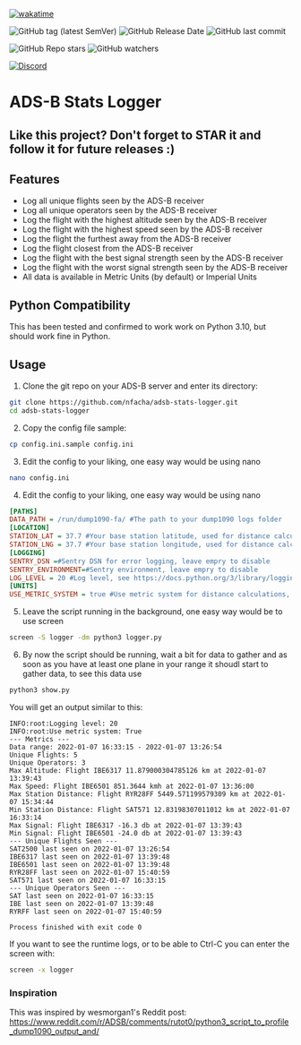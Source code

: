 [![wakatime](https://wakatime.com/badge/user/65ddcee5-893d-45e3-989c-4d52691b9072/project/68abfa67-8b61-46d6-b31d-de28ef515ccb.svg)](https://wakatime.com/badge/user/65ddcee5-893d-45e3-989c-4d52691b9072/project/68abfa67-8b61-46d6-b31d-de28ef515ccb)

![GitHub tag (latest SemVer)](https://img.shields.io/github/v/tag/nfacha/adsb-stats-logger?label=Latest%20version)
![GitHub Release Date](https://img.shields.io/github/release-date/nfacha/adsb-stats-logger)
![GitHub last commit](https://img.shields.io/github/last-commit/nfacha/adsb-stats-logger)

![GitHub Repo stars](https://img.shields.io/github/stars/nfacha/adsb-stats-logger?style=social)
![GitHub watchers](https://img.shields.io/github/watchers/nfacha/adsb-stats-logger?style=social)

[![Discord](https://img.shields.io/discord/933444164379619348)](https://discord.gg/ecyK3y4zTW)
# ADS-B Stats Logger
## Like this project? Don't forget to STAR it and follow it for future releases :)

## Features

- Log all unique flights seen by the ADS-B receiver
- Log all unique operators seen by the ADS-B receiver
- Log the flight with the highest altitude seen by the ADS-B receiver
- Log the flight with the highest speed seen by the ADS-B receiver
- Log the flight the furthest away from the ADS-B receiver
- Log the flight closest from the ADS-B receiver
- Log the flight with the best signal strength seen by the ADS-B receiver
- Log the flight with the worst signal strength seen by the ADS-B receiver
- All data is available in Metric Units (by default) or Imperial Units

## Python Compatibility
This has been tested and confirmed to work work on Python 3.10, but should work fine in Python.

## Usage
1. Clone the git repo on your ADS-B server and enter its directory:
```bash
git clone https://github.com/nfacha/adsb-stats-logger.git
cd adsb-stats-logger
```
2. Copy the config file sample:
```bash
cp config.ini.sample config.ini
```
3. Edit the config to your liking, one easy way would be using nano
```bash
nano config.ini
```
4. Edit the config to your liking, one easy way would be using nano
```ini
[PATHS]
DATA_PATH = /run/dump1090-fa/ #The path to your dump1090 logs folder
[LOCATION]
STATION_LAT = 37.7 #Your base station latitude, used for distance calculations
STATION_LNG = 37.7 #Your base station longitude, used for distance calculations
[LOGGING]
SENTRY_DSN =#Sentry DSN for error logging, leave empry to disable
SENTRY_ENVIRONMENT=#Sentry environment, leave empry to disable
LOG_LEVEL = 20 #Log level, see https://docs.python.org/3/library/logging.html#logging-levels
[UNITS]
USE_METRIC_SYSTEM = true #Use metric system for distance calculations, else use caveman units (a.k.a. imperial)
```
5. Leave the script running in the background, one easy way would be to use screen
```bash
screen -S logger -dm python3 logger.py
```
6. By now the script should be running, wait a bit for data to gather and as soon as you have at least one plane in your range it shoudl start to gather data, to see this data use
```bash
python3 show.py
```
You will get an output similar to this:

```
INFO:root:Logging level: 20
INFO:root:Use metric system: True
--- Metrics ---
Data range: 2022-01-07 16:33:15 - 2022-01-07 13:26:54
Unique Flights: 5
Unique Operators: 3
Max Altitude: Flight IBE6317 11.879000304785126 km at 2022-01-07 13:39:43
Max Speed: Flight IBE6501 851.3644 kmh at 2022-01-07 13:36:00
Max Station Distance: Flight RYR28FF 5449.571199579309 km at 2022-01-07 15:34:44
Min Station Distance: Flight SAT571 12.83198307011012 km at 2022-01-07 16:33:14
Max Signal: Flight IBE6317 -16.3 db at 2022-01-07 13:39:43
Min Signal: Flight IBE6501 -24.0 db at 2022-01-07 13:39:43
--- Unique Flights Seen ---
SAT2500 last seen on 2022-01-07 13:26:54
IBE6317 last seen on 2022-01-07 13:39:48
IBE6501 last seen on 2022-01-07 13:39:48
RYR28FF last seen on 2022-01-07 15:40:59
SAT571 last seen on 2022-01-07 16:33:15
--- Unique Operators Seen ---
SAT last seen on 2022-01-07 16:33:15
IBE last seen on 2022-01-07 13:39:48
RYRFF last seen on 2022-01-07 15:40:59

Process finished with exit code 0

```

If you want to see the runtime logs, or to be able to Ctrl-C you can enter the screen with:
```bash
screen -x logger
```

### Inspiration
This was inspired by wesmorgan1's Reddit post: https://www.reddit.com/r/ADSB/comments/rutot0/python3_script_to_profile_dump1090_output_and/